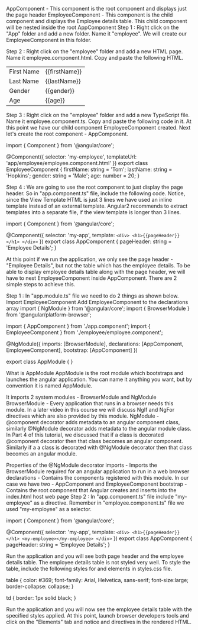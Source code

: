 AppComponent - This component is the root component and displays just the page header
EmployeeComponent - This component is the child component and displays the Employee details table. This child component will be nested inside the root AppComponent
Step 1 : Right click on the "App" folder and add a new folder. Name it "employee". We will create our EmployeeComponent in this folder.

Step 2 : Right click on the "employee" folder and add a new HTML page. Name it employee.component.html. Copy and paste the following HTML.

<table>
    <tr>
        <td>First Name</td>
        <td>{{firstName}}</td>
    </tr>
    <tr>
        <td>Last Name</td>
        <td>{{lastName}}</td>
    </tr>
    <tr>
        <td>Gender</td>
        <td>{{gender}}</td>
    </tr>
    <tr>
        <td>Age</td>
        <td>{{age}}</td>
    </tr>
</table>

Step 3 : Right click on the "employee" folder and add a new TypeScript file. Name it employee.component.ts. Copy and paste the following code in it. At this point we have our child component EmployeeComponent created. Next let's create the root component - AppComponent.

import { Component } from '@angular/core';

@Component({
    selector: 'my-employee',
    templateUrl: 'app/employee/employee.component.html'
})
export class EmployeeComponent {
    firstName: string = 'Tom';
    lastName: string = 'Hopkins';
    gender: string = 'Male';
    age: number = 20;
}

Step 4 : We are going to use the root component to just display the page header. So in "app.component.ts" file, include the following code. Notice, since the View Template HTML is just 3 lines we have used an inline template instead of an external template. Angular2 recommends to extract templates into a separate file, if the view template is longer than 3 lines.

import { Component } from '@angular/core';

@Component({
    selector: 'my-app',
    template: `<div>
                    <h1>{{pageHeader}}</h1>
               </div>`
})
export class AppComponent {
    pageHeader: string = 'Employee Details';
}

At this point if we run the application, we only see the page header - "Employee Details", but not the table which has the employee details. To be able to display employee details table along with the page header, we will have to nest EmployeeComponent inside AppComponent. There are 2 simple steps to achieve this.

Step 1 : In "app.module.ts" file we need to do 2 things as shown below.
Import EmployeeComponent 
Add EmployeeComponent to the declarations array
import { NgModule } from '@angular/core';
import { BrowserModule } from '@angular/platform-browser';

import { AppComponent } from './app.component';
import { EmployeeComponent } from './employee/employee.component';

@NgModule({
    imports: [BrowserModule],
    declarations: [AppComponent, EmployeeComponent],
    bootstrap: [AppComponent]
})

export class AppModule { }

What is AppModule
AppModule is the root module which bootstraps and launches the angular application. You can name it anything you want, but by convention it is named AppModule.

It imports 2 system modules - BrowserModule and NgModule 
BrowserModule - Every application that runs in a browser needs this module. In a later video in this course we will discuss NgIf and NgFor directives which are also provided by this module.
NgModule - @component decorator adds metadata to an angular component class, similarly @NgModule decorator adds metadata to the angular module class.
In Part 4 of this tutorial, we discussed that if a class is decorated @component decorator then that class becomes an angular component. Similarly if a a class is decorated with @NgModule decorator then that class becomes an angular module.

Properties of the @NgModule decorator
imports - Imports the BrowserModule required for an angular application to run in a web browser
declarations - Contains the components registered with this module. In our case we have two - AppComponent and EmployeeComponent
bootstrap - Contains the root component that Angular creates and inserts into the index.html host web page
Step 2 : In "app.component.ts" file include "my-employee" as a directive. Remember in "employee.component.ts" file we used "my-employee" as a selector.

import { Component } from '@angular/core';

@Component({
    selector: 'my-app',
    template: `<div>
                    <h1>{{pageHeader}}</h1>
                    <my-employee></my-employee>
                </div>`
})
export class AppComponent {
    pageHeader: string = 'Employee Details';
}

Run the application and you will see both page header and the employee details table. The employee details table is not styled very well. To style the table, include the following styles for <td> and <table> elements in styles.css file.

table {
    color: #369;
    font-family: Arial, Helvetica, sans-serif;
    font-size:large;
    border-collapse: collapse;
}

td {
    border: 1px solid black;
}

Run the application and you will now see the employee details table with the specified styles applied. At this point, launch browser developers tools and click on the "Elements" tab and notice <my-app> and <my-employee> directives in the rendered HTML. 
